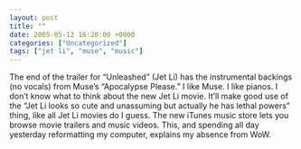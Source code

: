 ```yaml
---
layout: post
title: ""
date: 2005-05-12 16:20:00 +0000
categories: ["Uncategorized"]
tags: ["jet li", "muse", "music"]
---
```


The end of the trailer for “Unleashed” (Jet Li) has the instrumental backings (no vocals) from Muse’s “Apocalypse Please.” I like Muse. I like pianos. I don’t know what to think about the new Jet Li movie. It’ll make good use of the “Jet Li looks so cute and unassuming but actually he has lethal powers” thing, like all Jet Li movies do I guess. The new iTunes music store lets you browse movie trailers and music videos. This, and spending all day yesterday reformatting my computer, explains my absence from WoW.